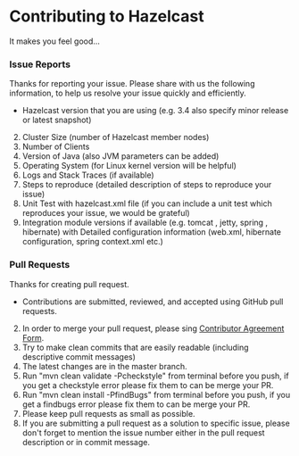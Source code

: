 # Contributing to Hazelcast

It makes you feel good...

### Issue Reports
Thanks for reporting your issue.  Please share with us the following information, to help us resolve your issue quickly and efficiently.
*	Hazelcast version that you are using  (e.g. 3.4  also specify minor release or latest snapshot)
2.	Cluster Size (number of Hazelcast member nodes)
3.	Number of Clients
4.	Version of Java (also JVM parameters can be added)
5.	Operating System (for Linux kernel version will be helpful)
6.	Logs and Stack Traces (if available)
7.	Steps to reproduce  (detailed description of steps to reproduce your issue)
8.	Unit Test with hazelcast.xml file (if you can include a unit test which reproduces your issue, we would be grateful)
9.	Integration module versions if available (e.g. tomcat , jetty, spring , hibernate) with Detailed configuration information (web.xml, hibernate configuration, spring context.xml etc.)

### Pull Requests
Thanks for creating pull request.
*	Contributions are submitted, reviewed, and accepted using GitHub pull requests.
2.	In order to merge your pull request, please sing [Contributor Agreement Form].
3.	Try to make clean commits that are easily readable (including descriptive commit messages)
4.	The latest changes are in the master branch.
5.	Run "mvn clean validate -Pcheckstyle" from terminal before you push, if you get a checkstyle error please fix them to can be merge your PR. 
6.	Run "mvn clean install -PfindBugs" from terminal before you push, if you get a findbugs error please fix them to can be merge your PR.
7.	Please keep pull requests as small as possible.
8.	If you are submitting a pull request as a solution to specific issue, please don't forget to mention the issue number either in the pull request description or in commit message.


[Contributor Agreement Form]:https://hazelcast.atlassian.net/wiki/display/COM/Hazelcast+Contributor+Agreement
